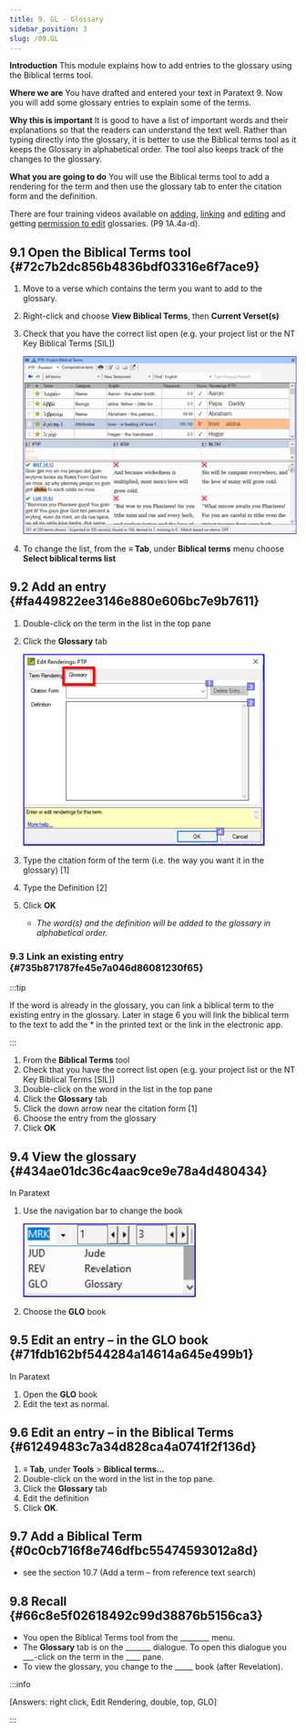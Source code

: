 ```yaml
---
title: 9. GL - Glossary
sidebar_position: 3
slug: /09.GL
---
```




**Introduction**
This module explains how to add entries to the glossary using the Biblical terms tool.


**Where we are**
You have drafted and entered your text in Paratext 9. Now you will add some glossary entries to explain some of the terms.


**Why this is important**
It is good to have a list of important words and their explanations so that the readers can understand the text well. Rather than typing directly into the glossary, it is better to use the Biblical terms tool as it keeps the Glossary in alphabetical order. The tool also keeps track of the changes to the glossary.


**What you are going to do**
You will use the Biblical terms tool to add a rendering for the term and then use the glossary tab to enter the citation form and the definition.


There are four training videos available on [adding](https://sillsdev.github.io/paratext-manual/1A.4a.md), [linking](https://sillsdev.github.io/paratext-manual/1A.4c.md) and [editing](https://sillsdev.github.io/paratext-manual/1A.4d.md) and getting [permission to edit](https://sillsdev.github.io/paratext-manual/1A.4b.md) glossaries. (P9 1A.4a-d).


## 9.1 Open the Biblical Terms tool {#72c7b2dc856b4836bdf03316e6f7ace9}

1. Move to a verse which contains the term you want to add to the glossary.
1. Right-click and choose **View Biblical Terms**, then **Current Verset(s)**
1. Check that you have the correct list open (e.g. your project list or the NT Key Biblical Terms [SIL])

	![](/notion_imgs/1372395524.png)

1. To change the list, from the **≡ Tab**, under **Biblical terms** menu choose **Select biblical terms list**

## 9.2 Add an entry {#fa449822ee3146e880e606bc7e9b7611}

1. Double-click on the term in the list in the top pane
1. Click the **Glossary** tab

	![](/notion_imgs/686332032.png)

1. Type the citation form of the term (i.e. the way you want it in the glossary) [1]
1. Type the Definition [2]
1. Click **OK**
	- _The word(s) and the definition will be added to the glossary in alphabetical order._

### 9.3 Link an existing entry {#735b871787fe45e7a046d86081230f65}


:::tip


If the word is already in the glossary, you can link a biblical term to the existing entry in the glossary. Later in stage 6 you will link the biblical term to the text to add the * in the printed text or the link in the electronic app. 


:::

1. From the **Biblical Terms** tool
1. Check that you have the correct list open (e.g. your project list or the NT Key Biblical Terms [SIL])
1. Double-click on the word in the list in the top pane
1. Click the **Glossary** tab
1. Click the down arrow near the citation form [1]
1. Choose the entry from the glossary
1. Click **OK**

## 9.4 View the glossary {#434ae01dc36c4aac9ce9e78a4d480434}


In Paratext

1. Use the navigation bar to change the book

	![](/notion_imgs/1467958045.png)

1. Choose the **GLO** book

## 9.5 Edit an entry – in the GLO book {#71fdb162bf544284a14614a645e499b1}


In Paratext

1. Open the **GLO** book
1. Edit the text as normal.

## 9.6 Edit an entry – in the Biblical Terms {#61249483c7a34d828ca4a0741f2f136d}

1. **≡ Tab**, under **Tools** &gt; **Biblical terms…**
1. Double-click on the word in the list in the top pane.
1. Click the **Glossary** tab
1. Edit the definition
1. Click **OK**.

## 9.7 Add a Biblical Term {#0c0cb716f8e746dfbc55474593012a8d}

- see the section 10.7 (Add a term – from reference text search)

## 9.8 Recall {#66c8e5f02618492c99d38876b5156ca3}

- You open the Biblical Terms tool from the ________ menu.
- The **Glossary** tab is on the _______ dialogue. To open this dialogue you ___-click on the term in the ____ pane.
- To view the glossary, you change to the _____ book (after Revelation).

:::info


[Answers: right click, Edit Rendering, double, top, GLO] 


:::


